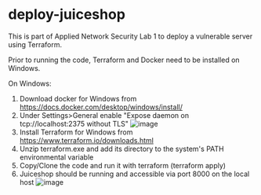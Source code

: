 # deploy-juiceshop
This is part of Applied Network Security Lab 1 to deploy a vulnerable server using Terraform.

Prior to running the code, Terraform and Docker need to be installed on Windows.

On Windows:
1. Download docker for Windows from https://docs.docker.com/desktop/windows/install/
2. Under Settings>General enable "Expose daemon on tcp://localhost:2375 without TLS"
![image](https://user-images.githubusercontent.com/48758700/137032192-1af7352a-bfb2-4f70-937b-e01e8e06b1be.png)
3. Install Terraform for Windows from https://www.terraform.io/downloads.html
4. Unzip terraform.exe and add its directory to the system's PATH environmental variable
5. Copy/Clone the code and run it with terraform (terraform apply)
6. Juiceshop should be running and accessible via port 8000 on the local host
![image](https://user-images.githubusercontent.com/48758700/137033024-b52ef507-3814-46c3-aef9-6e550c1945be.png)
